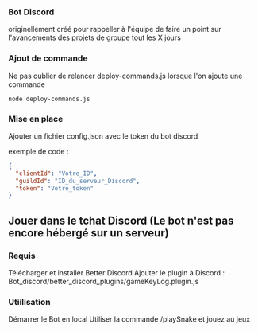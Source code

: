 ### Bot Discord 

originellement créé pour rappeller à l'équipe de faire un point sur l'avancements des projets de groupe tout les X jours 

### Ajout de commande 
Ne pas oublier de relancer deploy-commands.js lorsque l'on ajoute une commande 
```shell
node deploy-commands.js
```

### Mise en place 
Ajouter un fichier config.json avec le token du bot discord

exemple de code : 
```json
{
  "clientId": "Votre_ID",
  "guildId": "ID_du_serveur_Discord",
  "token": "Votre_token"
}
```

## Jouer dans le tchat Discord (Le bot n'est pas encore hébergé sur un serveur) 
### Requis
Télécharger et installer Better Discord 
Ajouter le plugin à Discord : Bot_discord/better_discord_plugins/gameKeyLog.plugin.js

### Utiilisation
Démarrer le Bot en local 
Utiliser la commande /playSnake et jouez au jeux
